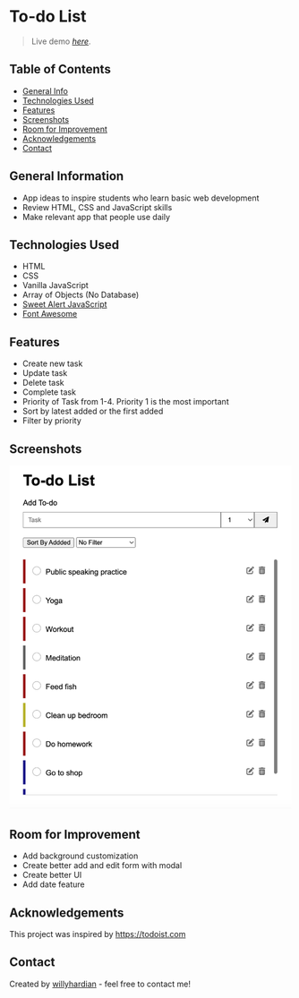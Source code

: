 # To-do List
> Live demo [_here_](https://willyhardian.github.io/todolist/). <!-- If you have the project hosted somewhere, include the link here. -->

## Table of Contents
* [General Info](#general-information)
* [Technologies Used](#technologies-used)
* [Features](#features)
* [Screenshots](#screenshots)
* [Room for Improvement](#room-for-improvement)
* [Acknowledgements](#acknowledgements)
* [Contact](#contact)


## General Information
- App ideas to inspire students who learn basic web development
- Review HTML, CSS and JavaScript skills
- Make relevant app that people use daily


## Technologies Used
- HTML
- CSS
- Vanilla JavaScript
- Array of Objects (No Database)
- [Sweet Alert JavaScript](https://sweetalert2.github.io/)
- [Font Awesome](https://fontawesome.com/)


## Features
- Create new task
- Update task
- Delete task
- Complete task
- Priority of Task from 1-4. Priority 1 is the most important
- Sort by latest added or the first added
- Filter by priority


## Screenshots
![App Screnshot](./screenshot.png)
<!-- If you have screenshots you'd like to share, include them here. -->


## Room for Improvement
- Add background customization
- Create better add and edit form with modal
- Create better UI
- Add date feature


## Acknowledgements
This project was inspired by https://todoist.com


## Contact
Created by [willyhardian](linkedin.com/in/willyhardian) - feel free to contact me!